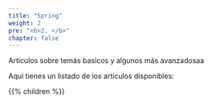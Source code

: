 ```yaml
---
title: "Spring"
weight: 2
pre: "<b>2. </b>"
chapter: false
---
```

Articulos sobre temás basicos y algunos más avanzadosaa
<!--more-->
Aquí tienes un listado de los articulos disponibles:

{{% children %}}